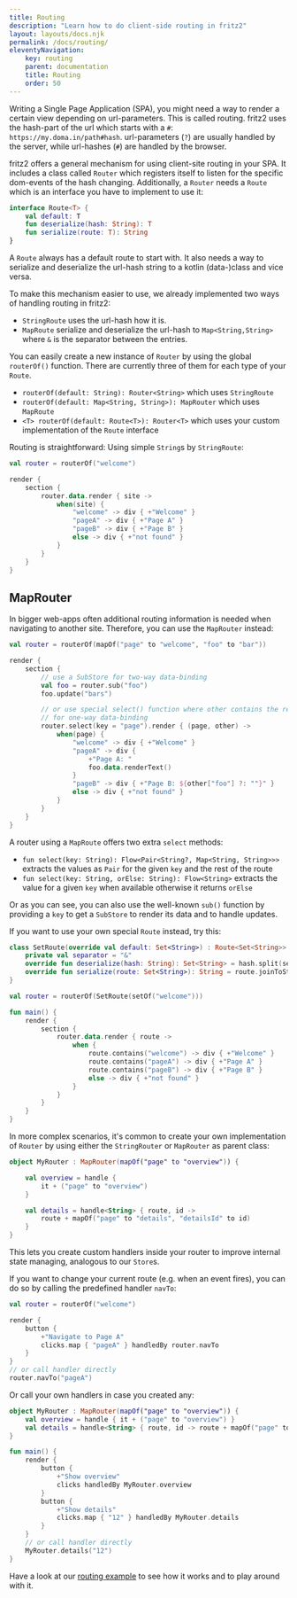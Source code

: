 ```yaml
---
title: Routing
description: "Learn how to do client-side routing in fritz2"
layout: layouts/docs.njk
permalink: /docs/routing/
eleventyNavigation:
    key: routing
    parent: documentation
    title: Routing
    order: 50
---
```


Writing a Single Page Application (SPA), you might need a way to render a certain view depending on url-parameters. This is called routing. 
fritz2 uses the hash-part of the url which starts with a `#`: `https://my.doma.in/path#hash`. url-parameters (`?`) are usually handled by the server, 
while url-hashes (`#`) are handled by the browser.

fritz2 offers a general mechanism for using client-site routing in your SPA. 
It includes a class called `Router` which registers itself to listen for the specific dom-events of the hash changing. 
Additionally, a `Router` needs a `Route` which is an interface you have to implement to use it:
```kotlin
interface Route<T> {
    val default: T
    fun deserialize(hash: String): T
    fun serialize(route: T): String
}
```
A `Route` always has a default route to start with.
It also needs a way to serialize and deserialize the url-hash string to a kotlin (data-)class and vice versa.

To make this mechanism easier to use, we already implemented two ways of handling routing in fritz2: 
* `StringRoute` uses the url-hash how it is.
* `MapRoute` serialize and deserialize the url-hash to `Map<String,String>` where `&` is the separator between the entries.

You can easily create a new instance of `Router` by using the global `routerOf()` function. 
There are currently three of them for each type of your `Route`.
* `routerOf(default: String): Router<String>` which uses `StringRoute`
* `routerOf(default: Map<String, String>): MapRouter` which uses `MapRoute`
* `<T> routerOf(default: Route<T>): Router<T>` which uses your custom implementation of the `Route` interface

Routing is straightforward:
Using simple `String`s by `StringRoute`:
```kotlin
val router = routerOf("welcome")

render {
    section {
        router.data.render { site ->
            when(site) {
                "welcome" -> div { +"Welcome" }
                "pageA" -> div { +"Page A" }
                "pageB" -> div { +"Page B" }
                else -> div { +"not found" }
            }
        }
    }
}
```

## MapRouter
In bigger web-apps often additional routing information is needed when navigating to another site.
Therefore, you can use the `MapRouter` instead:
```kotlin
val router = routerOf(mapOf("page" to "welcome", "foo" to "bar"))

render {
    section {
        // use a SubStore for two-way data-binding
        val foo = router.sub("foo")
        foo.update("bars")

        // or use special select() function where other contains the rest of the map entries
        // for one-way data-binding
        router.select(key = "page").render { (page, other) ->
            when(page) {
                "welcome" -> div { +"Welcome" }
                "pageA" -> div {
                    +"Page A: "
                    foo.data.renderText()
                }
                "pageB" -> div { +"Page B: ${other["foo"] ?: ""}" }
                else -> div { +"not found" }
            }
        }
    }
}
```
A router using a `MapRoute` offers two extra `select` methods:
* `fun select(key: String): Flow<Pair<String?, Map<String, String>>>` extracts the values as `Pair` for the given `key` 
and the rest of the route
* `fun select(key: String, orElse: String): Flow<String>` extracts the value for a given `key` when available otherwise 
it returns `orElse`

Or as you can see, you can also use the well-known `sub()` function by providing a `key` to get a `SubStore` 
to render its data and to handle updates.

If you want to use your own special `Route` instead, try this:
```kotlin
class SetRoute(override val default: Set<String>) : Route<Set<String>> {
    private val separator = "&"
    override fun deserialize(hash: String): Set<String> = hash.split(separator).toSet()
    override fun serialize(route: Set<String>): String = route.joinToString(separator)
}

val router = routerOf(SetRoute(setOf("welcome")))

fun main() {
    render {
        section {
            router.data.render { route ->
                when {
                    route.contains("welcome") -> div { +"Welcome" }
                    route.contains("pageA") -> div { +"Page A" }
                    route.contains("pageB") -> div { +"Page B" }
                    else -> div { +"not found" }
                }
            }
        }
    }
}
```

In more complex scenarios, it's common to create your own implementation of `Router` by using either the
`StringRouter` or `MapRouter` as parent class:
```kotlin
object MyRouter : MapRouter(mapOf("page" to "overview")) {

    val overview = handle {
        it + ("page" to "overview")
    }

    val details = handle<String> { route, id ->
        route + mapOf("page" to "details", "detailsId" to id)
    }
}
```
This lets you create custom handlers inside your router to improve internal state managing, analogous to our `Store`s.


If you want to change your current route (e.g. when an event fires), 
you can do so by calling the predefined handler `navTo`: 
```kotlin
val router = routerOf("welcome")

render {
    button {
        +"Navigate to Page A"
        clicks.map { "pageA" } handledBy router.navTo
    }
}
// or call handler directly
router.navTo("pageA")
```
Or call your own handlers in case you created any:
```kotlin
object MyRouter : MapRouter(mapOf("page" to "overview")) {
    val overview = handle { it + ("page" to "overview") }
    val details = handle<String> { route, id -> route + mapOf("page" to "details", "detailsId" to id) }
}

fun main() {
    render {
        button {
            +"Show overview"
            clicks handledBy MyRouter.overview
        }
        button {
            +"Show details"
            clicks.map { "12" } handledBy MyRouter.details
        }
    }
    // or call handler directly
    MyRouter.details("12")
}
```

Have a look at our [routing example](https://examples.fritz2.dev/routing/build/distributions/index.html)
to see how it works and to play around with it.
